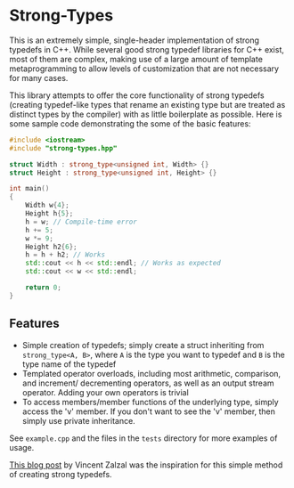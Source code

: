 # Strong-Types

This is an extremely simple, single-header implementation of strong typedefs in C++.
While several good strong typedef libraries for C++ exist, most of them
are complex, making use of a large amount of template metaprogramming to allow levels
of customization that are not necessary for many cases.

This library attempts to offer the core functionality of strong typedefs (creating
typedef-like types that rename an existing type but are treated as distinct types
by the compiler) with as little boilerplate as possible. Here is some sample code
demonstrating the some of the basic features:

```cpp
#include <iostream>
#include "strong-types.hpp"

struct Width : strong_type<unsigned int, Width> {}
struct Height : strong_type<unsigned int, Height> {}

int main()
{
    Width w{4};
    Height h{5};
    h = w; // Compile-time error
    h += 5;
    w *= 9;
    Height h2{6};
    h = h + h2; // Works
    std::cout << h << std::endl; // Works as expected
    std::cout << w << std::endl;

    return 0;
}
```

## Features

- Simple creation of typedefs; simply create a struct inheriting from `strong_type<A, B>`,
where `A` is the type you want to typedef and `B` is the type name of the typedef
- Templated operator overloads, including most arithmetic, comparison, and increment/
decrementing operators, as well as an output stream operator. Adding your own operators
is trivial
- To access members/member functions of the underlying type, simply access the
'v' member. If you don't want to see the 'v' member, then simply use private inheritance.

See `example.cpp` and the files in the `tests` directory for more examples of usage.

[This blog post](https://www.fluentcpp.com/2018/04/06/strong-types-by-struct) by Vincent
Zalzal was the inspiration for this simple method of creating strong typedefs.